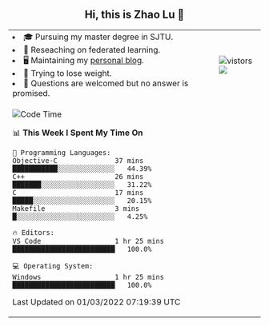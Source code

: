 <h2 align="center"> Hi, this is Zhao Lu 👋</h2>

<table style="overflow:hidden;">
    <tr> 
        <td>
            <li>🎓 Pursuing my master degree in SJTU.</li>
            <li>🌱 Reseaching on federated learning.</li>
            <li>🖥️ Maintaining my <a href="https://ifarewell.xyz">personal blog</a>.</li>
            <li>💪 Trying to lose weight.</li>
            <li>💬 Questions are welcomed but no answer is promised.</li> 
        </td>
        <td>
            <img src="https://visitor-badge.glitch.me/badge?page_id=ifarewell" alt="vistors" />
        <br>
          <img src="https://github-readme-stats.vercel.app/api?username=ifarewell&theme=graywhite&hide=prs,contribs&show_icons=true&hide_border=true&icon_color=CE1D2D&text_color=718096&bg_color=ffffff&hide_title=true" />
        </td>
    </tr>
    <tr>
        <td colspan="2">
            
<!--START_SECTION:waka-->
![Code Time](http://img.shields.io/badge/Code%20Time-100%20hrs%2047%20mins-blue)

📊 **This Week I Spent My Time On** 

```text
💬 Programming Languages: 
Objective-C              37 mins             ███████████░░░░░░░░░░░░░░   44.39% 
C++                      26 mins             ███████░░░░░░░░░░░░░░░░░░   31.22% 
C                        17 mins             █████░░░░░░░░░░░░░░░░░░░░   20.15% 
Makefile                 3 mins              █░░░░░░░░░░░░░░░░░░░░░░░░   4.25%

🔥 Editors: 
VS Code                  1 hr 25 mins        █████████████████████████   100.0%

💻 Operating System: 
Windows                  1 hr 25 mins        █████████████████████████   100.0%

```


 Last Updated on 01/03/2022 07:19:39 UTC
<!--END_SECTION:waka-->
            
</td></tr>
</table>

